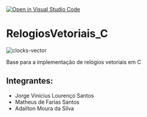 [![Open in Visual Studio Code](https://classroom.github.com/assets/open-in-vscode-718a45dd9cf7e7f842a935f5ebbe5719a5e09af4491e668f4dbf3b35d5cca122.svg)](https://classroom.github.com/online_ide?assignment_repo_id=13776339&assignment_repo_type=AssignmentRepo)
# RelogiosVetoriais_C
![clocks-vector](https://github.com/DCOMP-UFS/relogios-vetoriais-xorj/assets/61337156/710e6911-10d6-4d66-a94c-02780483516f)

Base para a implementação de relógios vetoriais em C

## Integrantes:  
- Jorge Vinícius Lourenço Santos
- Matheus de Farias Santos
- Adailton Moura da Silva
